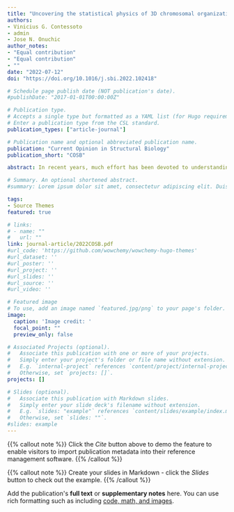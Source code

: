 ```yaml
---
title: "Uncovering the statistical physics of 3D chromosomal organization using data-driven modeling"
authors:
- Vinicius G. Contessoto
- admin
- Jose N. Onuchic
author_notes:
- "Equal contribution"
- "Equal contribution"
- ""
date: "2022-07-12"
doi: "https://doi.org/10.1016/j.sbi.2022.102418"

# Schedule page publish date (NOT publication's date).
#publishDate: "2017-01-01T00:00:00Z"

# Publication type.
# Accepts a single type but formatted as a YAML list (for Hugo requirements).
# Enter a publication type from the CSL standard.
publication_types: ["article-journal"]

# Publication name and optional abbreviated publication name.
publication: "Current Opinion in Structural Biology"
publication_short: "COSB"

abstract: In recent years, much effort has been devoted to understanding the three-dimensional (3D) organization of the genome and how genomic structure mediates nuclear function. The development of experimental techniques that combine DNA proximity ligation with high-throughput sequencing, such as Hi-C, have substantially improved our knowledge about chromatin organization. Numerous experimental advancements, not only utilizing DNA proximity ligation but also high-resolution genome imaging (DNA tracing), have required theoretical modeling to determine the structural ensembles consistent with such data. These 3D polymer models of the genome provide an understanding of the physical mechanisms governing genome architecture. Here, we present an overview of the recent advances in modeling the ensemble of 3D chromosomal structures by employing the maximum entropy approach combined with polymer physics. Particularly, we discuss the minimal chromatin model (MiChroM) along with the “maximum entropy genomic annotations from biomarkers associated with structural ensembles” (MEGABASE) model, which have been remarkably successful in the accurate modeling of chromosomes consistent with both Hi-C and DNA-tracing data.

# Summary. An optional shortened abstract.
#summary: Lorem ipsum dolor sit amet, consectetur adipiscing elit. Duis posuere tellus ac convallis placerat. Proin tincidunt magna sed ex sollicitudin condimentum.

tags:
- Source Themes
featured: true

# links:
# - name: ""
#   url: ""
link: journal-article/2022COSB.pdf
#url_code: 'https://github.com/wowchemy/wowchemy-hugo-themes'
#url_dataset: ''
#url_poster: ''
#url_project: ''
#url_slides: ''
#url_source: ''
#url_video: ''

# Featured image
# To use, add an image named `featured.jpg/png` to your page's folder. 
image:
  caption: 'Image credit: '
  focal_point: ""
  preview_only: false

# Associated Projects (optional).
#   Associate this publication with one or more of your projects.
#   Simply enter your project's folder or file name without extension.
#   E.g. `internal-project` references `content/project/internal-project/index.md`.
#   Otherwise, set `projects: []`.
projects: []

# Slides (optional).
#   Associate this publication with Markdown slides.
#   Simply enter your slide deck's filename without extension.
#   E.g. `slides: "example"` references `content/slides/example/index.md`.
#   Otherwise, set `slides: ""`.
#slides: example
---
```

{{% callout note %}}
Click the *Cite* button above to demo the feature to enable visitors to import publication metadata into their reference management software.
{{% /callout %}}

{{% callout note %}}
Create your slides in Markdown - click the *Slides* button to check out the example.
{{% /callout %}}

Add the publication's **full text** or **supplementary notes** here. You can use rich formatting such as including [code, math, and images](https://wowchemy.com/docs/content/writing-markdown-latex/).
